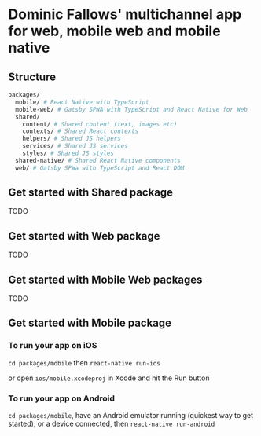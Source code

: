 # Dominic Fallows' multichannel app for web, mobile web and mobile native

## Structure

```bash
packages/
  mobile/ # React Native with TypeScript
  mobile-web/ # Gatsby SPWA with TypeScript and React Native for Web
  shared/
    content/ # Shared content (text, images etc)
    contexts/ # Shared React contexts
    helpers/ # Shared JS helpers
    services/ # Shared JS services
    styles/ # Shared JS styles
  shared-native/ # Shared React Native components
  web/ # Gatsby SPWa with TypeScript and React DOM
```

## Get started with Shared package

TODO

## Get started with Web package

TODO

## Get started with Mobile Web packages

TODO

## Get started with Mobile package

### To run your app on iOS

`cd packages/mobile` then `react-native run-ios`

or open `ios/mobile.xcodeproj` in Xcode and hit the Run button

### To run your app on Android

`cd packages/mobile`, have an Android emulator running (quickest way to get started), or a device connected, then `react-native run-android`